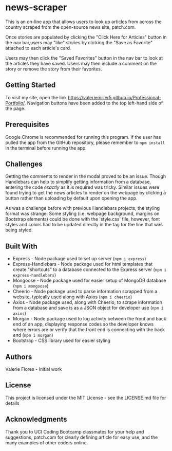 # news-scraper

This is an on-line app that allows users to look up articles from across the country scraped from the open-source news site, patch.com.

Once stories are populated by clicking the "Click Here for Articles" button in the nav bar,users may "like" stories by clicking the "Save as Favorite" attached to each article's card.

Users may then click the "Saved Favorites" button in the nav bar to look at the articles they have saved.  Users may then include a comment on the story or remove the story from their favorites.

## Getting Started
To visit my site, open the link https://valeriemiller5.github.io/Professional-Portfolio/. Navigation buttons have been added to the top left-hand side of the page.

## Prerequisites
Google Chrome is recommended for running this program.  If the user has pulled the app from the GitHub repository, please remember to `npm install` in the terminal before running the app.

## Challenges
Getting the comments to render in the modal proved to be an issue.  Though Handlebars can help to simplify getting information from a database, entering the code _exactly_ as it is required was tricky.  Similar issues were found trying to get the news articles to render on the webpage by clicking a button rather than uploading by default upon opening the app.

As was a challenge before with previous Handlebars projects, the styling format was strange. Some styling (i.e. webpage background, margins on Bootstrap elements) could be done with the 'style.css' file, however, font styles and colors had to be updated directly in the tag for the line that was being styled.

## Built With
* Express - Node package used to set up server (`npm i express`)
* Express-Handlebars - Node package used for html templates that create "shortcuts" to a database connected to the Express server (`npm i express-handlebars`)
* Mongoose - Node package used for easier setup of MongoDB database (`npm i mongoose`)
* Cheerio - Node package used to  parse information scrapped from a website, typically used along with Axios (`npm i cheerio`)
* Axios - Node package used, along with Cheerio, to scrape information from a database and save is as a JSON object for developer use (`npm i axios`)
* Morgan - Node package used to log activity between the front and back end of an app, displaying response codes so the developer knows where errors are or verify that the front end is connecting with the back end (`npm i morgan`) 
* Bootstrap - CSS library used for easier styling

## Authors
Valerie Flores - Initial work

## License
This project is licensed under the MIT License - see the LICENSE.md file for details

## Acknowledgments
Thank you to UCI Coding Bootcamp classmates for your help and suggestions, patch.com for clearly defining article for easy use, and the many examples of other coders online.